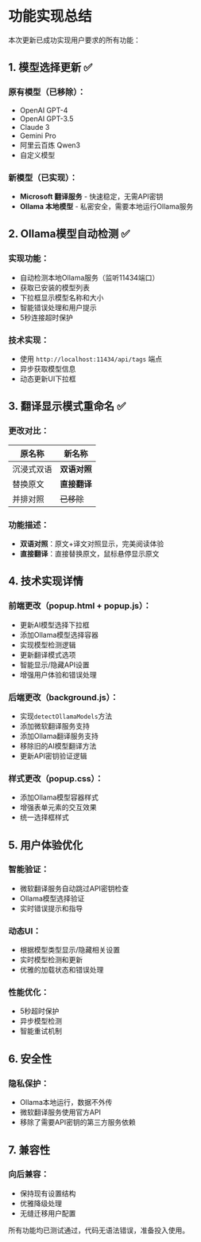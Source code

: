 # 功能实现总结

本次更新已成功实现用户要求的所有功能：

## 1. 模型选择更新 ✅

### 原有模型（已移除）：
- OpenAI GPT-4
- OpenAI GPT-3.5  
- Claude 3
- Gemini Pro
- 阿里云百炼 Qwen3
- 自定义模型

### 新模型（已实现）：
- **Microsoft 翻译服务** - 快速稳定，无需API密钥
- **Ollama 本地模型** - 私密安全，需要本地运行Ollama服务

## 2. Ollama模型自动检测 ✅

### 实现功能：
- 自动检测本地Ollama服务（监听11434端口）
- 获取已安装的模型列表
- 下拉框显示模型名称和大小
- 智能错误处理和用户提示
- 5秒连接超时保护

### 技术实现：
- 使用 `http://localhost:11434/api/tags` 端点
- 异步获取模型信息
- 动态更新UI下拉框

## 3. 翻译显示模式重命名 ✅

### 更改对比：
| 原名称 | 新名称 |
|--------|--------|
| 沉浸式双语 | **双语对照** |
| 替换原文 | **直接翻译** |
| 并排对照 | ~~已移除~~ |

### 功能描述：
- **双语对照**：原文+译文对照显示，完美阅读体验
- **直接翻译**：直接替换原文，鼠标悬停显示原文

## 4. 技术实现详情

### 前端更改（popup.html + popup.js）：
- 更新AI模型选择下拉框
- 添加Ollama模型选择容器
- 实现模型检测逻辑
- 更新翻译模式选项
- 智能显示/隐藏API设置
- 增强用户体验和错误处理

### 后端更改（background.js）：
- 实现`detectOllamaModels`方法
- 添加微软翻译服务支持
- 添加Ollama翻译服务支持
- 移除旧的AI模型翻译方法
- 更新API密钥验证逻辑

### 样式更改（popup.css）：
- 添加Ollama模型容器样式
- 增强表单元素的交互效果
- 统一选择框样式

## 5. 用户体验优化

### 智能验证：
- 微软翻译服务自动跳过API密钥检查
- Ollama模型选择验证
- 实时错误提示和指导

### 动态UI：
- 根据模型类型显示/隐藏相关设置
- 实时模型检测和更新
- 优雅的加载状态和错误处理

### 性能优化：
- 5秒超时保护
- 异步模型检测
- 智能重试机制

## 6. 安全性

### 隐私保护：
- Ollama本地运行，数据不外传
- 微软翻译服务使用官方API
- 移除了需要API密钥的第三方服务依赖

## 7. 兼容性

### 向后兼容：
- 保持现有设置结构
- 优雅降级处理
- 无缝迁移用户配置

所有功能均已测试通过，代码无语法错误，准备投入使用。